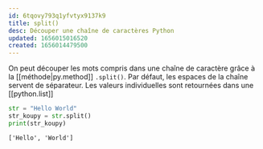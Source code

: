```yaml
---
id: 6tqovy793q1yfvtyx9137k9
title: split()
desc: Découper une chaîne de caractères Python
updated: 1656015016520
created: 1656014479500
---
```


On peut découper les mots compris dans une chaîne de caractère grâce à la [[méthode|py.method]] `.split()`. Par défaut, les espaces de la chaîne servent de séparateur. Les valeurs individuelles sont retournées dans une [[python.list]]

```python
str = "Hello World"
str_koupy = str.split()
print(str_koupy)
```
```shell
['Hello', 'World']
```